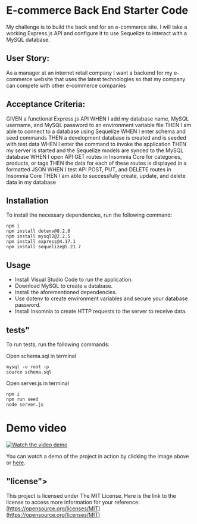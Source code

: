 # E-commerce Back End Starter Code


My challenge is to build the back end for an e-commerce site. I will take a working Express.js API and configure it to use Sequelize to interact with a MySQL database.

## User Story:
As a manager at an internet retail company I want a backend for my e-commerce website that uses the latest technologies so that my company can compete with other e-commerce companies


## Acceptance Criteria:
GIVEN a functional Express.js API
WHEN I add my database name, MySQL username, and MySQL password to an environment variable file
THEN I am able to connect to a database using Sequelize
WHEN I enter schema and seed commands
THEN a development database is created and is seeded with test data
WHEN I enter the command to invoke the application
THEN my server is started and the Sequelize models are synced to the MySQL database
WHEN I open API GET routes in Insomnia Core for categories, products, or tags
THEN the data for each of these routes is displayed in a formatted JSON
WHEN I test API POST, PUT, and DELETE routes in Insomnia Core
THEN I am able to successfully create, update, and delete data in my database

## Installation 

To install the necessary dependencies, run the following command:

```
npm i
npm install dotenv@8.2.0
npm install mysql2@2.2.5
npm install express@4.17.1
npm install sequelize@5.21.7
```

## Usage 

- Install Visual Studio Code to run the application.
- Download MySQL to create a database.
- Install the aforementioned dependencies.
- Use dotenv to create environment variables and secure your database password.
- Install insomnia to create HTTP requests to the server to receive data.

## tests"

To run tests, run the following commands:

Open schema.sql in terminal
```
mysql -u root -p
source schema.sql
```

Open server.js in terminal
```
npm i
npm run seed
node server.js
```

# Demo video

[![Watch the video demo](https://img.youtube.com/vi/YOUR_VIDEO_ID_HERE/0.jpg)](https://www.youtube.com/watch?v=YOUR_VIDEO_ID_HERE)

You can watch a demo of the project in action by clicking the image above or [here](https://www.youtube.com/watch?v=YOUR_VIDEO_ID_HERE).

## "license"> 

This project is licensed under The MIT License. Here is the link to the license to access more information for your reference: [https://opensource.org/licenses/MIT](https://opensource.org/licenses/MIT)
